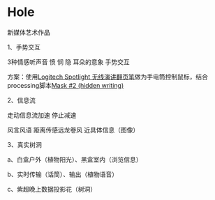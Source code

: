 # Hole
新媒体艺术作品



1、手势交互

3种情感听声音 愤 悯 隐 耳朵的意象 手势交互 

方案：使用[Logitech Spotlight 无线演讲翻页笔](https://www.logitech.com.cn/zh-cn/product/spotlight-presentation-remote)做为手电筒控制鼠标，结合processing脚本[Mask #2 (hidden writing)](https://www.openprocessing.org/sketch/178037)

2、信息流

走动信息流加速 停止减速

风言风语 距离传感远龙卷风 近具体信息（图像）

3、真实树洞

a、白盒户外（植物阳光）、黑盒室内（浏览信息）

b、实时传输（话筒）、输出（植物语音）

c、紫超晚上数据投影花（树洞）